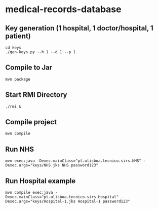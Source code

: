 # medical-records-database

## Key generation (1 hospital, 1 doctor/hospital, 1 patient)
```
cd keys
./gen-keys.py --h 1 --d 1 --p 1
```

## Compile to Jar
```
mvn package
```

## Start RMI Directory
```
./rmi &
```

## Compile project
```
mvn compile
```

## Run NHS
```
mvn exec:java -Dexec.mainClass="pt.ulisboa.tecnico.sirs.NHS" -Dexec.args="keys/NHS.jks NHS password123"
``` 

## Run Hospital example
```
mvn compile exec:java -Dexec.mainClass="pt.ulisboa.tecnico.sirs.Hospital" -Dexec.args="keys/Hospital-1.jks Hospital-1 password123"
```
